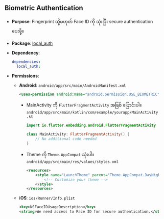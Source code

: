 ## Biometric Authentication

- **Purpose**: Fingerprint သို့မဟုတ် Face ID ကို သုံးပြီး secure authentication ပေးဖို့။
- **Package**: [local_auth](https://pub.dev/packages/local_auth)
- **Dependency**:
  ```yaml
  dependencies:
    local_auth:
  ```
- **Permissions**:

  - **Android**: `android/app/src/main/AndroidManifest.xml`

    ```xml
    <uses-permission android:name="android.permission.USE_BIOMETRIC" />
    ```

    - MainActivity ကို `FlutterFragmentActivity` အဖြစ် ပြောင်းပါ။ `android/app/src/main/kotlin/com/example/yourapp/MainActivity.kt`

      ```kotlin
      import io.flutter.embedding.android.FlutterFragmentActivity

      class MainActivity: FlutterFragmentActivity() {
          // No additional code needed
      }
      ```

    - Theme ကို `Theme.AppCompat` သုံးပါ။ `android/app/src/main/res/values/styles.xml`
      ```xml
      <resources>
          <style name="LaunchTheme" parent="Theme.AppCompat.DayNight">
              <!-- Customize your theme -->
          </style>
      </resources>
      ```

  - **iOS**: `ios/Runner/Info.plist`
    ```xml
    <key>NSFaceIDUsageDescription</key>
    <string>We need access to Face ID for secure authentication.</string>
    ```
